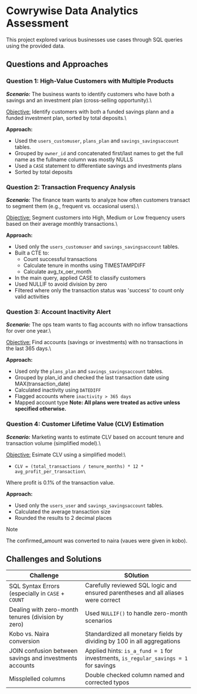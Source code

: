 # Cowrywise Data Analytics Assessment
This project explored various businesses use cases through SQL queries using the provided data.


## Questions and Approaches

### Question 1: High-Value Customers with Multiple Products

***Scenario:*** 
The business wants to identify customers who have both a savings and an investment plan (cross-selling opportunity).\

<ins>Objective:</ins>
Identify customers with both a funded savings plann and a funded investment plan, sorted by total deposits.\

**Approach:**
- Used the `users_customuser`, `plans_plan` and `savings_savingsaccount` tables.
- Grouped by `owner_id` and concatenated first/last names to get the full name as the fullname column was mostly NULLS
- Used a `CASE` statement to differentiate savings and investments plans
- Sorted by total deposits


### Question 2: Transaction Frequency Analysis

***Scenario:*** 
The finance team wants to analyze how often customers transact to segment them (e.g., frequent vs. occasional users).\

<ins>Objective:</ins>
Segment customers into High, Medium or Low frequency users based on their average monthly transactions.\

**Approach:**
- Used only the `users_customuser` and `savings_savingsaccount` tables.
- Built a CTE to:
  - Count successful transactions
  - Calculate tenure in months using TIMESTAMPDIFF
  - Calculate avg_tx_oer_month
- In the main query, applied CASE to classify customers
- Used NULLIF to avoid division by zero
- Filtered where only the transaction status was 'success' to count only valid activities


### Question 3: Account Inactivity Alert

***Scenario:*** 
The ops team wants to flag accounts with no inflow transactions for over one year.\

<ins>Objective:</ins>
Find accounts (savings or investments) with no transactions in the last 365 days.\

**Approach:**
- Used only the `plans_plan` and `savings_savingsaccount` tables.
- Grouped by plan_id and checked the last transaction date using MAX(transaction_date)
- Calculated inactivity using `DATEDIFF`
- Flagged accounts where `inactivity > 365 days`
- Mapped account type
**Note: All plans were treated as active unless specified otherwise.**


### Question 4: Customer Lifetime Value (CLV) Estimation

***Scenario:*** 
Marketing wants to estimate CLV based on account tenure and transaction volume (simplified model).\

<ins>Objective:</ins>
Esimate CLV using a simplified model:\
-     CLV = (total_transactions / tenure_months) * 12 * avg_profit_per_transaction\
Where profit is 0.1% of the transaction value.

**Approach:**
- Used only the `users_user` and `savings_savingsaccount` tables.
- Calculated the average transaction size
- Rounded the results to 2 decimal places

> [!NOTE]
> The confirmed_amount was converted to naira (vaues were given in kobo).


## Challenges and Solutions
| Challenge | SOlution |
| --- | --- |
| SQL Syntax Errors (especially in `CASE` + `COUNT` | Carefully reviewed SQL logic and ensured parentheses and all aliases were correct |
| Dealing with zero-month tenures (division by zero) | Used `NULLIF()` to handle zero-month scenarios |
| Kobo vs. Naira conversion | Standardized all monetary fields by dividing by 100 in all aggregations |
| JOIN confusion between savings and investments accounts | Applied hints: `is_a_fund = 1` for investments, `is_regular_savings = 1` for savings |
| Missplelled columns | Double checked column named and corrected typos |

